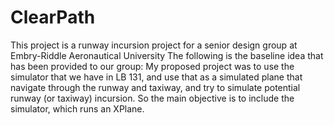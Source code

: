 # ClearPath
This project is a runway incursion project for a senior design group at Embry-Riddle Aeronautical University
The following is the baseline idea that has been provided to our group:
  My proposed project was to use the simulator that we have in LB 131, and use that as a simulated plane that navigate through the runway and taxiway, and try to simulate potential runway (or taxiway) incursion.  So the main objective is to include the simulator, which runs an XPlane.
